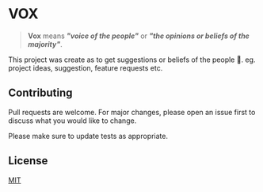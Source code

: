 # VOX

> **Vox** means **_"voice of the people"_** or **_"the opinions or beliefs of the majority"_**.

This project was create as to get suggestions or beliefs of the people 🙌. eg. project ideas, suggestion, feature requests etc.

## Contributing

Pull requests are welcome. For major changes, please open an issue first to discuss what you would like to change.

Please make sure to update tests as appropriate.

## License

[MIT](https://choosealicense.com/licenses/mit/)
